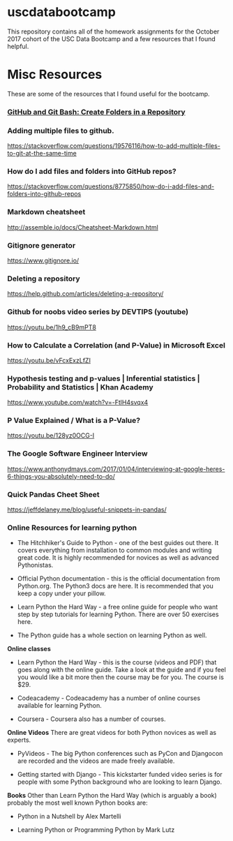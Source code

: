 # uscdatabootcamp

This repository contains all of the homework assignments for the October 2017 cohort of the USC Data Bootcamp and a few resources that I found helpful. 

# Misc Resources  
These are some of the resources that I found useful for the bootcamp.

### [GitHub and Git Bash: Create Folders in a Repository](https://youtu.be/rVNFPj9jtb0)

### Adding multiple files to github.
https://stackoverflow.com/questions/19576116/how-to-add-multiple-files-to-git-at-the-same-time

### How do I add files and folders into GitHub repos?
https://stackoverflow.com/questions/8775850/how-do-i-add-files-and-folders-into-github-repos

### Markdown cheatsheet
http://assemble.io/docs/Cheatsheet-Markdown.html

### Gitignore generator
https://www.gitignore.io/

### Deleting a repository 
https://help.github.com/articles/deleting-a-repository/

### Github for noobs video series by DEVTIPS (youtube)
https://youtu.be/1h9_cB9mPT8

### How to Calculate a Correlation (and P-Value) in Microsoft Excel
https://youtu.be/vFcxExzLfZI

### Hypothesis testing and p-values | Inferential statistics | Probability and Statistics | Khan Academy
https://www.youtube.com/watch?v=-FtlH4svqx4

### P Value Explained / What is a P-Value?
https://youtu.be/128yz0OCG-I

### The Google Software Engineer Interview
https://www.anthonydmays.com/2017/01/04/interviewing-at-google-heres-6-things-you-absolutely-need-to-do/

### Quick Pandas Cheet Sheet
https://jeffdelaney.me/blog/useful-snippets-in-pandas/

### Online Resources for learning python
+ The Hitchhiker's Guide to Python - one of the best guides out there. It covers everything from installation to common modules and writing great code. It is highly recommended for novices as well as advanced Pythonistas.

+ Official Python documentation - this is the official documentation from Python.org. The Python3 docs are here. It is recommended that you keep a copy under your pillow.

+ Learn Python the Hard Way - a free online guide for people who want step by step tutorials for learning Python. There are over 50 exercises here.

+ The Python guide has a whole section on learning Python as well.

**Online classes**
+ Learn Python the Hard Way - this is the course (videos and PDF) that goes along with the online guide. Take a look at the guide and if you feel you would like a bit more then the course may be for you. The course is $29.

+ Codeacademy - Codeacademy has a number of online courses available for learning Python.
+ Coursera - Coursera also has a number of courses.

**Online Videos**
There are great videos for both Python novices as well as experts.

+ PyVideos - The big Python conferences such as PyCon and Djangocon are recorded and the videos are made freely available.

+ Getting started with Django - This kickstarter funded video series is for people with some Python background who are looking to learn Django.

**Books**
Other than Learn Python the Hard Way (which is arguably a book) probably the most well known Python books are:

+ Python in a Nutshell by Alex Martelli

+ Learning Python or Programming Python by Mark Lutz
